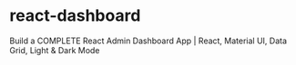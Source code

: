 # react-dashboard
Build a COMPLETE React Admin Dashboard App | React, Material UI, Data Grid, Light &amp; Dark Mode
